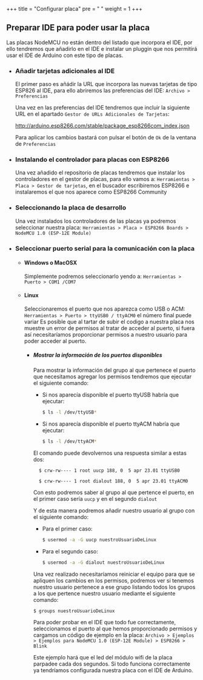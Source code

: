+++
title = "Configurar placa"
pre = "<i class='fa fa-wrench' aria-hidden='true'></i> "
weight = 1
+++

## Preparar IDE para poder usar la placa

Las placas NodeMCU no están dentro del listado que incorpora el IDE, por ello tendremos que añadirlo en el IDE e instalar un pluggin que nos permitirá usar el IDE de Arduino con este tipo de placas.

- ### Añadir tarjetas adicionales al IDE

    El primer paso es añádir la URL que incorpora las nuevas tarjetas de tipo ESP826 al IDE, para ello abriremos las preferencias del IDE: `Archivo > Preferencias`

    Una vez en las preferencias del IDE tendremos que incluir la siguiente URL en el apartado `Gestor de URLs Adicionales de Tarjetas`:

    <i class="fa fa-link" aria-hidden="true"></i> http://arduino.esp8266.com/stable/package_esp8266com_index.json

    Para aplicar los cambios bastará con pulsar el botón de `Ok` de la ventana de `Preferencias`

- ### Instalando el controlador para placas con ESP8266

    Una vez añadido el repositorio de placas tendremos que instalar los controladores en el gestor de placas, para ello vamos a: `Herramientas > Placa > Gestor de tarjetas`, en el buscador escribiremos ESP8266 e instalaremos el que nos aparece como ESP8266 Community

- ### Seleccionando la placa de desarrollo

    Una vez instalados los controladores de las placas ya podremos seleccionar nuestra placa: `Herramientas > Placa > ESP8266 Boards > NodeMCU 1.0 (ESP-12E Module)`

- ### Seleccionar puerto serial para la comunicación con la placa

  - #### Windows o MacOSX

    Simplemente podremos seleccionarlo yendo a: `Herramientas > Puerto > COM1 /COM7`

  - #### Linux

    Seleccionaremos el puerto que nos aparezca como USB o ACM: `Herramientas > Puerto > ttyUSB0 / ttyACM0` el número final puede variar
    Es posible que al tartar de subir el codigo a nuestra placa nos muestre un error de permisos al tratar de acceder al puerto, si fuera así necesitaríamos proporcionar permisos a nuestro usuario para poder acceder al puerto.

    - ##### Mostrar la información de los puertos disponibles

        Para mostrar la información del grupo al que pertenece el puerto que necesitamos agregar los permisos tendremos que ejecutar el siguiente comando:

        - Si nos aparecía disponible el puerto ttyUSB habría que ejecutar:

            ```bash
            $ ls -l /dev/ttyUSB*
            ```

        - Si nos aparecía disponible el puerto ttyACM habría que ejecutar:

            ```bash
            $ ls -l /dev/ttyACM*
            ```

        El comando puede devolvernos una respuesta similar a estas dos:


            $ crw-rw---- 1 root uucp 188, 0  5 apr 23.01 ttyUSB0

            $ crw-rw---- 1 root dialout 188, 0  5 apr 23.01 ttyACM0


        Con esto podremos saber al grupo al que pertence el puerto, en el primer caso sería `uucp` y en el segundo `dialout`

        Y de esta manera podremos añadir nuestro usuario al grupo con el siguiente comando:

        - Para el primer caso:

            ```bash
            $ usermod -a -G uucp nuestroUsuarioDeLinux
            ```

        - Para el segundo caso:

            ```bash
            $ usermod -a -G dialout nuestroUsuarioDeLinux
            ```

        Una vez realizado necesitaríamos reiniciar el equipo para que se apliquen los cambios en los permisos, podremos ver si tenemos nuestro usuario pertenece a ese grupo listando todos los grupos a los que pertence nuestro usuario mediante el siguiente comando:

        ```bash
        $ groups nuestroUsuarioDeLinux
        ```

        Para poder probar en el IDE que todo fue correctamente, seleccionamos el puerto al que hemos proporcionado permisos y cargamos un código de ejemplo en la placa: `Archivo > Ejemplos > Ejemplos para NodeMCU 1.0 (ESP-12E Module) > ESP8266 > Blink`

        Este ejemplo hará que el led del módulo wifi de la placa parpadee cada dos segundos. Si todo funciona correctamente ya tendríamos configurada nuestra placa con el IDE de Arduino.